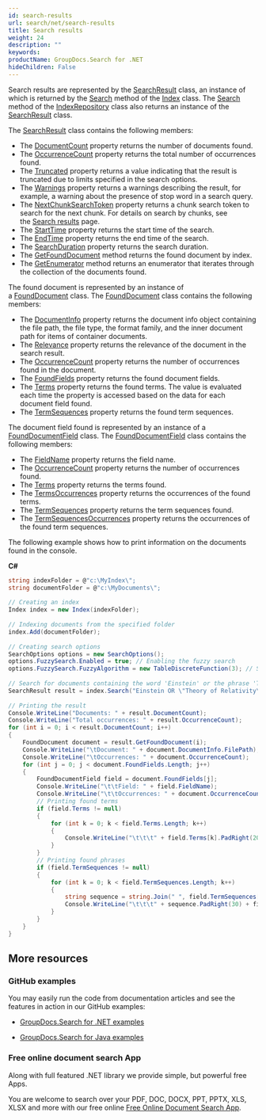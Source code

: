 ```yaml
---
id: search-results
url: search/net/search-results
title: Search results
weight: 24
description: ""
keywords: 
productName: GroupDocs.Search for .NET
hideChildren: False
---
```

Search results are represented by the [SearchResult](https://apireference.groupdocs.com/net/search/groupdocs.search.results/searchresult) class, an instance of which is returned by the [Search](https://apireference.groupdocs.com/net/search/groupdocs.search/index/methods/search/index) method of the [Index](https://apireference.groupdocs.com/net/search/groupdocs.search/index) class. The [Search](https://apireference.groupdocs.com/net/search/groupdocs.search/indexrepository/methods/search/index) method of the [IndexRepository](https://apireference.groupdocs.com/net/search/groupdocs.search/indexrepository) class also returns an instance of the [SearchResult](https://apireference.groupdocs.com/net/search/groupdocs.search.results/searchresult) class.

The [SearchResult](https://apireference.groupdocs.com/net/search/groupdocs.search.results/searchresult) class contains the following members:

*   The [DocumentCount](https://apireference.groupdocs.com/net/search/groupdocs.search.results/searchresult/properties/documentcount) property returns the number of documents found.
*   The [OccurrenceCount](https://apireference.groupdocs.com/net/search/groupdocs.search.results/searchresult/properties/occurrencecount) property returns the total number of occurrences found.
*   The [Truncated](https://apireference.groupdocs.com/net/search/groupdocs.search.results/searchresult/properties/truncated) property returns a value indicating that the result is truncated due to limits specified in the search options.
*   The [Warnings](https://apireference.groupdocs.com/net/search/groupdocs.search.results/searchresult/properties/warnings) property returns a warnings describing the result, for example, a warning about the presence of stop word in a search query.
*   The [NextChunkSearchToken](https://apireference.groupdocs.com/net/search/groupdocs.search.results/searchresult/properties/nextchunksearchtoken) property returns a chunk search token to search for the next chunk. For details on search by chunks, see the [Search results](Search%2Bresults.html) page.
*   The [StartTime](https://apireference.groupdocs.com/net/search/groupdocs.search.results/searchresult/properties/starttime) property returns the start time of the search.
*   The [EndTime](https://apireference.groupdocs.com/net/search/groupdocs.search.results/searchresult/properties/endtime) property returns the end time of the search.
*   The [SearchDuration](https://apireference.groupdocs.com/net/search/groupdocs.search.results/searchresult/properties/searchduration) property returns the search duration.
*   The [GetFoundDocument](https://apireference.groupdocs.com/net/search/groupdocs.search.results/searchresult/methods/getfounddocument) method returns the found document by index.
*   The [GetEnumerator](https://apireference.groupdocs.com/net/search/groupdocs.search.results/searchresult/methods/getenumerator) method returns an enumerator that iterates through the collection of the documents found.

The found document is represented by an instance of a [FoundDocument](https://apireference.groupdocs.com/net/search/groupdocs.search.results/founddocument) class. The [FoundDocument](https://apireference.groupdocs.com/net/search/groupdocs.search.results/founddocument) class contains the following members:

*   The [DocumentInfo](https://apireference.groupdocs.com/net/search/groupdocs.search.results/founddocument/properties/documentinfo) property returns the document info object containing the file path, the file type, the format family, and the inner document path for items of container documents.
*   The [Relevance](https://apireference.groupdocs.com/net/search/groupdocs.search.results/founddocument/properties/relevance) property returns the relevance of the document in the search result.
*   The [OccurrenceCount](https://apireference.groupdocs.com/net/search/groupdocs.search.results/founddocument/properties/occurrencecount) property returns the number of occurrences found in the document.
*   The [FoundFields](https://apireference.groupdocs.com/net/search/groupdocs.search.results/founddocument/properties/foundfields) property returns the found document fields.
*   The [Terms](https://apireference.groupdocs.com/net/search/groupdocs.search.results/founddocument/properties/terms) property returns the found terms. The value is evaluated each time the property is accessed based on the data for each document field found.
*   The [TermSequences](https://apireference.groupdocs.com/net/search/groupdocs.search.results/founddocument/properties/termsequences) property returns the found term sequences.

The document field found is represented by an instance of a [FoundDocumentField](https://apireference.groupdocs.com/net/search/groupdocs.search.results/founddocumentfield) class. The [FoundDocumentField](https://apireference.groupdocs.com/net/search/groupdocs.search.results/founddocumentfield) class contains the following members:

*   The [FieldName](https://apireference.groupdocs.com/net/search/groupdocs.search.results/founddocumentfield/properties/fieldname) property returns the field name.
*   The [OccurrenceCount](https://apireference.groupdocs.com/net/search/groupdocs.search.results/founddocumentfield/properties/occurrencecount) property returns the number of occurrences found.
*   The [Terms](https://apireference.groupdocs.com/net/search/groupdocs.search.results/founddocumentfield/properties/terms) property returns the terms found.
*   The [TermsOccurrences](https://apireference.groupdocs.com/net/search/groupdocs.search.results/founddocumentfield/properties/termsoccurrences) property returns the occurrences of the found terms.
*   The [TermSequences](https://apireference.groupdocs.com/net/search/groupdocs.search.results/founddocumentfield/properties/termsequences) property returns the term sequences found.
*   The [TermSequencesOccurrences](https://apireference.groupdocs.com/net/search/groupdocs.search.results/founddocumentfield/properties/termsequencesoccurrences) property returns the occurrences of the found term sequences.

The following example shows how to print information on the documents found in the console.

**C#**

```csharp
string indexFolder = @"c:\MyIndex\";
string documentFolder = @"c:\MyDocuments\";
 
// Creating an index
Index index = new Index(indexFolder);
 
// Indexing documents from the specified folder
index.Add(documentFolder);
 
// Creating search options
SearchOptions options = new SearchOptions();
options.FuzzySearch.Enabled = true; // Enabling the fuzzy search
options.FuzzySearch.FuzzyAlgorithm = new TableDiscreteFunction(3); // Setting the maximum number of differences to 3
 
// Search for documents containing the word 'Einstein' or the phrase 'Theory of Relativity'
SearchResult result = index.Search("Einstein OR \"Theory of Relativity\"", options);
 
// Printing the result
Console.WriteLine("Documents: " + result.DocumentCount);
Console.WriteLine("Total occurrences: " + result.OccurrenceCount);
for (int i = 0; i < result.DocumentCount; i++)
{
    FoundDocument document = result.GetFoundDocument(i);
    Console.WriteLine("\tDocument: " + document.DocumentInfo.FilePath);
    Console.WriteLine("\tOccurrences: " + document.OccurrenceCount);
    for (int j = 0; j < document.FoundFields.Length; j++)
    {
        FoundDocumentField field = document.FoundFields[j];
        Console.WriteLine("\t\tField: " + field.FieldName);
        Console.WriteLine("\t\tOccurrences: " + document.OccurrenceCount);
        // Printing found terms
        if (field.Terms != null)
        {
            for (int k = 0; k < field.Terms.Length; k++)
            {
                Console.WriteLine("\t\t\t" + field.Terms[k].PadRight(20) + field.TermsOccurrences[k]);
            }
        }
        // Printing found phrases
        if (field.TermSequences != null)
        {
            for (int k = 0; k < field.TermSequences.Length; k++)
            {
                string sequence = string.Join(" ", field.TermSequences[k]);
                Console.WriteLine("\t\t\t" + sequence.PadRight(30) + field.TermSequencesOccurrences[k]);
            }
        }
    }
}
```

## More resources

### GitHub examples

You may easily run the code from documentation articles and see the features in action in our GitHub examples:

*   [GroupDocs.Search for .NET examples](https://github.com/groupdocs-search/GroupDocs.Search-for-.NET)
    
*   [GroupDocs.Search for Java examples](https://github.com/groupdocs-search/GroupDocs.Search-for-Java)
    

### Free online document search App

Along with full featured .NET library we provide simple, but powerful free Apps.

You are welcome to search over your PDF, DOC, DOCX, PPT, PPTX, XLS, XLSX and more with our free online [Free Online Document Search App](https://products.groupdocs.app/search).

